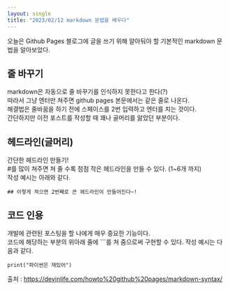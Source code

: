 ```yaml
---
layout: single
title: "2023/02/12 markdown 문법을 배우다"
---
```


오늘은 Github Pages 블로그에 글을 쓰기 위해 알아둬야 할 기본적인 markdown 문법을 알아보았다.

## 줄 바꾸기
markdown은 자동으로 줄 바꾸기를 인식하지 못한다고 한다(?)  
따라서 그냥 엔터만 쳐주면 github pages 본문에서는 같은 줄로 나온다.  
해결법은 줄바꿈을 하기 전에 스페이스를 2번 입력하고 엔터를 치는 것이다.  
간단하지만 이전 포스트를 작성할 때 꽤나 골머리를 앓았던 부분이다.

## 헤드라인(글머리)
간단한 헤드라인 만들기!  
#를 많이 쳐주면 쳐 줄 수록 점점 작은 헤드라인을 만들 수 있다. (1~6개 까지)  
작성 예시는 아래와 같다.  
```
## 이렇게 적으면 2번째로 큰 헤드라인이 만들어진다~!
```  

## 코드 인용
개발에 관련된 포스팅을 할 나에게 매우 중요한 기능이다.  
코드에 해당하는 부분의 위아래 줄에 ```를 쳐 줌으로써 구현할 수 있다.
작성 예시는 다음과 같다.
```
print("파이썬은 재밌어")
```  

출처 : https://devinlife.com/howto%20github%20pages/markdown-syntax/
